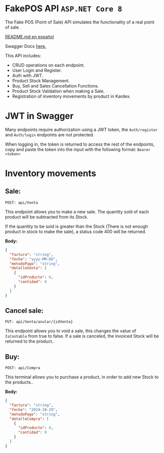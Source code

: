 # FakePOS API `ASP.NET Core 8`
The Fake POS (Point of Sale) API simulates the functionality of a real point of sale.

[README.md en español](./README.md)

Swagger Docs [here.](https://fakeposapi.azurewebsites.net/swagger/index.html)

This API includes:

 - CRUD operations on each endpoint.
 - User Login and Register.
 - Auth with JWT.
 - Product Stock Management.
 - Buy, Sell and Sales Cancellation Functions.
 - Product Stock Validation when making a Sale.
 - Registration of inventory movements by product in Kardex.

# JWT in Swagger
Many endpoints require authorization using a JWT token, the `Auth/register` and `Auth/login` endpoints are not protected.

When logging in, the token is returned to access the rest of the endpoints, copy and paste the token into the input with the following format: `Bearer <token>`

# Inventory movements

## Sale:
    POST: api/Venta
This endpoint allows you to make a new sale. The quantity sold of each product will be subtracted from its Stock.

If the quantity to be sold is greater than the Stock (There is not enough product in stock to make the sale), a status code 400 will be returned.

**Body:**
```json
{
  "factura": "string",
  "fecha": "yyyy-MM-DD",
  "metodoPago": "string",
  "detalleVenta": [
    {
      "idProducto": 0,
      "cantidad": 0
    }
  ]
}
```

## Cancel sale:
    PUT: api/Venta/anular/{idVenta}
This endpoint allows you to void a sale, this changes the value of `IsContable` from true to false.
If a sale is canceled, the invoiced Stock will be returned to the product..

## Buy:

    POST: api/Compra
This terminal allows you to purchase a product, in order to add new Stock to the products..

**Body:**
```json
{
  "factura": "string",
  "fecha": "2024-10-29",
  "metodoPago": "string",
  "detalleCompra": [
    {
      "idProducto": 0,
      "cantidad": 0
    }
  ]
}
```
